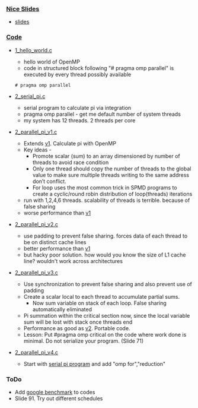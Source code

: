 ### [Nice Slides](./slides)
* [slides](./slides)

### [Code](./Code)
* [1_hello_world.c](./Code/1.c)
  * hello world of OpenMP
  * code in structured block following "# pragma omp parallel" is executed by every thread possibly available
  ```
  # pragma omp parallel
  ```

* [2_serial_pi.c](./Code/2_serial_pi.c)
  * serial program to calculate pi via integration
  * pragma omp parallel - get me default number of system threads
  * my system has 12 threads. 2 threads per core
* [2_parallel_pi_v1.c](./Code/2_parallel_pi_v1.c)
  * Extends [v1](./Code/2_parallel_pi_v1.c). Calculate pi with OpenMP
  * Key ideas -
    * Promote scalar (sum) to an array dimensioned by number of threads to avoid race condition
    * Only one thread should copy the number of threads to the global value to make sure multiple threads writing to the same address don’t conflict.
    * For loop uses the most common trick in SPMD programs to create a cyclic/round robin distribution of loop(threads) iterations
  * run with 1,2,4,6 threads. scalability of threads is terrible. because of false sharing
  * worse performance than [v1](./Code/2_parallel_pi_v1.c)
* [2_parallel_pi_v2.c](./Code/2_parallel_pi_v2.c)
  * use padding to prevent false sharing. forces data of each thread to be on distinct cache lines
  * better performance than [v1](./Code/2_parallel_pi_v1.c)
  * but hacky poor solution. how would you know the size of L1 cache line? wouldn't work across architectures
* [2_parallel_pi_v3.c](./Code/2_parallel_pi_v3.c)
  * Use synchronization to prevent false sharing and also prevent use of padding
  * Create a scalar local to each thread to accumulate partial sums.
    * Now sum variable on stack of each loop. False sharing automatically eliminated
  * Pi summation within the critical section now, since the local variable sum will be lost with stack once threads end
  * Performance as good as [v2](./Code/2_parallel_pi_v2.c). Portable code.
  * Lesson: Put #pragma omp critical on the code where work done is minimal. Do not serialize your program. (Slide 71)
* [2_parallel_pi_v4.c](./Code/2_parallel_pi_v4.c)
  * Start with [serial pi program](./Code/2_serial_pi.c) and add "omp for","reduction"

### ToDo
* Add [google benchmark](https://github.com/google/benchmark) to codes
* Slide 91. Try out different schedules
